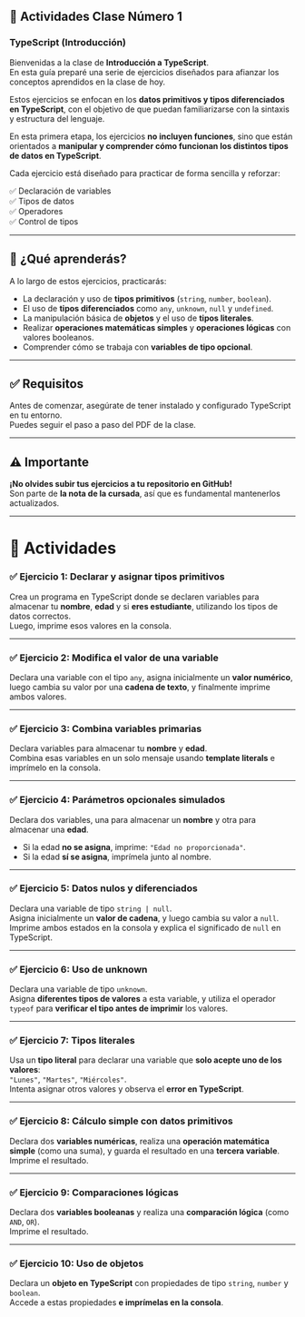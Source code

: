 ## 🧪 Actividades Clase Número 1  
### TypeScript (Introducción)

Bienvenidas a la clase de **Introducción a TypeScript**.  
En esta guía preparé una serie de ejercicios diseñados para afianzar los conceptos aprendidos en la clase de hoy.

Estos ejercicios se enfocan en los **datos primitivos y tipos diferenciados en TypeScript**, con el objetivo de que puedan familiarizarse con la sintaxis y estructura del lenguaje.

En esta primera etapa, los ejercicios **no incluyen funciones**, sino que están orientados a **manipular y comprender cómo funcionan los distintos tipos de datos en TypeScript**.

Cada ejercicio está diseñado para practicar de forma sencilla y reforzar:

✅ Declaración de variables  
✅ Tipos de datos  
✅ Operadores  
✅ Control de tipos


---

## 🎯 ¿Qué aprenderás?

A lo largo de estos ejercicios, practicarás:

- La declaración y uso de **tipos primitivos** (`string`, `number`, `boolean`).
- El uso de **tipos diferenciados** como `any`, `unknown`, `null` y `undefined`.
- La manipulación básica de **objetos** y el uso de **tipos literales**.
- Realizar **operaciones matemáticas simples** y **operaciones lógicas** con valores booleanos.
- Comprender cómo se trabaja con **variables de tipo opcional**.

---

## ✅ Requisitos

Antes de comenzar, asegúrate de tener instalado y configurado TypeScript en tu entorno.  
Puedes seguir el paso a paso del PDF de la clase.

---

## ⚠️ Importante

**¡No olvides subir tus ejercicios a tu repositorio en GitHub!**  
Son parte de **la nota de la cursada**, así que es fundamental mantenerlos actualizados.

---

# 📝 Actividades

### ✅ Ejercicio 1: Declarar y asignar tipos primitivos
Crea un programa en TypeScript donde se declaren variables para almacenar tu **nombre**, **edad** y si **eres estudiante**, utilizando los tipos de datos correctos.  
Luego, imprime esos valores en la consola.

---

### ✅ Ejercicio 2: Modifica el valor de una variable
Declara una variable con el tipo `any`, asigna inicialmente un **valor numérico**, luego cambia su valor por una **cadena de texto**, y finalmente imprime ambos valores.

---

### ✅ Ejercicio 3: Combina variables primarias
Declara variables para almacenar tu **nombre** y **edad**.  
Combina esas variables en un solo mensaje usando **template literals** e imprímelo en la consola.

---

### ✅ Ejercicio 4: Parámetros opcionales simulados
Declara dos variables, una para almacenar un **nombre** y otra para almacenar una **edad**.  

- Si la edad **no se asigna**, imprime: `"Edad no proporcionada"`.
- Si la edad **sí se asigna**, imprímela junto al nombre.

---

### ✅ Ejercicio 5: Datos nulos y diferenciados
Declara una variable de tipo `string | null`.  
Asigna inicialmente un **valor de cadena**, y luego cambia su valor a `null`.  
Imprime ambos estados en la consola y explica el significado de `null` en TypeScript.

---

### ✅ Ejercicio 6: Uso de unknown
Declara una variable de tipo `unknown`.  
Asigna **diferentes tipos de valores** a esta variable, y utiliza el operador `typeof` para **verificar el tipo antes de imprimir** los valores.

---

### ✅ Ejercicio 7: Tipos literales
Usa un **tipo literal** para declarar una variable que **solo acepte uno de los valores**:  
`"Lunes"`, `"Martes"`, `"Miércoles"`.  
Intenta asignar otros valores y observa el **error en TypeScript**.

---

### ✅ Ejercicio 8: Cálculo simple con datos primitivos
Declara dos **variables numéricas**, realiza una **operación matemática simple** (como una suma), y guarda el resultado en una **tercera variable**.  
Imprime el resultado.

---

### ✅ Ejercicio 9: Comparaciones lógicas
Declara dos **variables booleanas** y realiza una **comparación lógica** (como `AND`, `OR`).  
Imprime el resultado.

---

### ✅ Ejercicio 10: Uso de objetos
Declara un **objeto en TypeScript** con propiedades de tipo `string`, `number` y `boolean`.  
Accede a estas propiedades **e imprímelas en la consola**.

